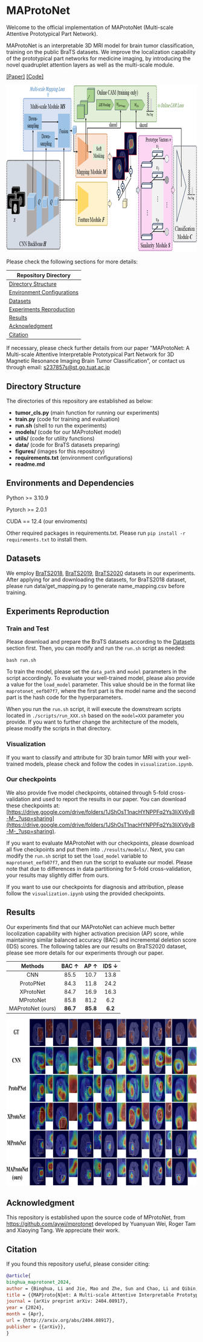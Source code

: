 # MAProtoNet
Welcome to the official implementation of MAProtoNet (Multi-scale Attentive Prototypical Part Network).

MAProtoNet is an interpretable 3D MRI model for brain tumor classification, training on the public BraTS datasets. We improve the localization capability of the prototypical part networks for medicine imaging, by introducing the novel quadruplet attention layers as well as the multi-scale module.

[[Paper]](https://export.arxiv.org/abs/2404.08917)
[[Code]](https://github.com/TUAT-Novice/maprotonet)

<img src="figures/framework.png" alt="Framework of MAProtoNet" width="901.8" height="441.45">

Please check the following sections for more details:

|Repository Directory|
| --- |
| [Directory Structure](#Structure) |
| [Environment Configurations](#Environment) |
| [Datasets](#Datasets) |
| [Experiments Reproduction](#Experiments) |
| [Results](#Results) |
| [Acknowledgment](#Acknowledgment) |
| [Citation](#Citation) |

If necessary, please check further details from our paper "MAProtoNet: A Multi-scale Attentive Interpretable Prototypical Part Network for 3D Magnetic Resonance Imaging Brain Tumor Classification", or contact us through email: s237857s@st.go.tuat.ac.jp




## Directory Structure <a id="Structure"></a>
The directories of this repository are established as below:
* **tumor_cls.py** (main function for running our experiments)
* **train.py**  (code for training and evaluation)
* **run.sh** (shell to run the experiments)
* **models/**  (code for our MAProtoNet model)
* **utils/**  (code for utility functions)
* **data/**  (code for BraTS datasets preparing)
* **figures/**  (images for this repository)
* **requirements.txt**  (environment configurations)
* **readme.md**

## Environments and Dependencies <a id="Environment"></a>
Python >= 3.10.9

Pytorch >= 2.0.1

CUDA == 12.4 (our enviroments)

Other required packages in requirements.txt. Please run `pip install -r requirements.txt` to install them.

## Datasets <a id="Datasets"></a>
We employ [BraTS2018](https://www.med.upenn.edu/sbia/brats2018/), [BraTS2019](https://www.med.upenn.edu/cbica/brats-2019/), [BraTS2020](https://www.med.upenn.edu/cbica/brats2020/) datasets in our experiments. After applying for and downloading the datasets, for BraTS2018 dataset, please run data/get_mapping.py to generate name_mapping.csv before training.

## Experiments Reproduction <a id="Experiments"></a>
### Train and Test
Please download and prepare the BraTS datasets according to the [Datasets](#Datasets) section first. Then, you can modify and run the `run.sh` script as needed:

`bash run.sh`

To train the model, please set the `data_path` and `model` parameters in the script accordingly. To evaluate your well-trained model, please also provide a value for the `load_model` parameter. This value should be in the format like `maprotonet_eefb07f7`, where the first part is the model name and the second part is the hash code for the hyperparameters.

When you run the `run.sh` script, it will execute the downstream scripts located in `./scripts/run_XXX.sh` based on the `model=XXX` parameter you provide. If you want to further change the architecture of the models, please modify the scripts in that directory.

### Visualization
If you want to classify and attribute for 3D brain tumor MRI with your well-trained models, please check and follow the codes in `visualization.ipynb`.

### Our checkpoints
We also provide five model checkpoints, obtained through 5-fold cross-validation and used to report the results in our paper. You can download these checkpoints at:
[https://drive.google.com/drive/folders/1JShOsT1nacHYNPPFq2Ys3IiXV6yB-M-_?usp=sharing](https://drive.google.com/drive/folders/1JShOsT1nacHYNPPFq2Ys3IiXV6yB-M-_?usp=sharing).

If you want to evaluate MAProtoNet with our checkpoints, please download all five checkpoints and put them into `./results/models/`. Next, you can modify the `run.sh` script to set the `load_model` variable to `maprotonet_eefb07f7`, and then run the script to evaluate our model. Please note that due to differences in data partitioning for 5-fold cross-validation, your results may slightly differ from ours.

If you want to use our checkpoints for diagnosis and attribution, please follow the `visualization.ipynb` using the provided checkpoints.

## Results <a id="Results"></a>

Our experiments find that our MAProtoNet can achieve much better locolization capability with higher activation precision (AP) score, while maintaining similar balanced accuracy (BAC) and incremental deletion score (IDS) scores. The following tables are our results on BraTS2020 dataset, please see more details for our experiments through our paper. 

| Methods           | BAC &uarr; | AP &uarr; | IDS &darr;|
|:-----------------:|:-----:|:----:|:-----:|
| CNN               | 85.5 | 10.7 | 13.8 |
| ProtoPNet         | 84.3 | 11.8 | 24.2 |
| XProtoNet         | 84.7 | 16.9 | 16.3 |
| MProtoNet         | 85.8 | 81.2 | 6.2 |
| MAProtoNet (ours) | **86.7** | **85.8** | **6.2** |

<img src="figures/visualization.png" alt="Visualization Results" width="901.8" height="441.45">

## Acknowledgment <a id="Acknowledgment"></a>
This repository is established upon the source code of MProtoNet, from https://github.com/aywi/mprotonet developed by Yuanyuan Wei, Roger Tam and Xiaoying Tang. We appreciate their work.

## Citation <a id="Citation"></a>
If you found this repository useful, please consider citing:
```bibtex
@article{
binghua_maprotonet_2024,
author = {Binghua, Li and Jie, Mao and Zhe, Sun and Chao, Li and Qibin, Zhao and Toshihisa, Tanaka},
title = {{MAP}roto{N}et: A Multi-scale Attentive Interpretable Prototypical Part Network for 3{D} Magnetic Resonance Imaging Brain Tumor Classificati},
journal = {arXiv preprint arXiv: 2404.08917},
year = {2024},
month = {Apr},
url = {http://arxiv.org/abs/2404.08917},
publisher = {{arXiv}},
}
```



